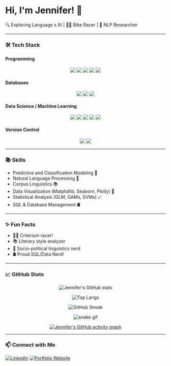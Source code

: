 # Hi, I'm Jennifer! 👋
🔍 Exploring Language x AI | 🚴‍♀️ Bike Racer | 🧠 NLP Researcher

<hr>

### 🛠️ Tech Stack

#### Programming
<div align="center">
<img src="https://img.shields.io/badge/-Python-000?style=flat&logo=python&logoColor=white" />
<img src="https://img.shields.io/badge/-R-000?style=flat&logo=r&logoColor=white" />
<img src="https://img.shields.io/badge/-SQL-000?style=flat&logo=postgresql&logoColor=white" />
<img src="https://img.shields.io/badge/-HTML5-000?style=flat&logo=html5&logoColor=white" />
<img src="https://img.shields.io/badge/-CSS3-000?style=flat&logo=css3&logoColor=white" />
</div>

#### Databases
<div align="center">
<img src="https://img.shields.io/badge/-PostgreSQL-000?style=flat&logo=postgresql&logoColor=white" />
<img src="https://img.shields.io/badge/-Microsoft%20SQL%20Server-000?style=flat&logo=microsoftsqlserver&logoColor=white" />
<img src="https://img.shields.io/badge/-MariaDB-000?style=flat&logo=mariadb&logoColor=white" />
</div>

#### Data Science / Machine Learning
<div align="center">
<img src="https://img.shields.io/badge/-Pandas-000?style=flat&logo=pandas&logoColor=white" />
<img src="https://img.shields.io/badge/-Scikit%20Learn-000?style=flat&logo=scikit-learn&logoColor=white" />
<img src="https://img.shields.io/badge/-TensorFlow-000?style=flat&logo=tensorflow&logoColor=white" />
<img src="https://img.shields.io/badge/-Keras-000?style=flat&logo=keras&logoColor=white" />
<img src="https://img.shields.io/badge/-Jupyter-000?style=flat&logo=jupyter&logoColor=white" />
</div>

#### Version Control
<div align="center">
<img src="https://img.shields.io/badge/-Git-000?style=flat&logo=git&logoColor=white" />
<img src="https://img.shields.io/badge/-GitHub-000?style=flat&logo=github&logoColor=white" />
</div>

<hr>

### 📚 Skills
- Predictive and Classification Modeling 🔮
- Natural Language Processing 🧠
- Corpus Linguistics 📚
- Data Visualization (Matplotlib, Seaborn, Plotly) 🎨
- Statistical Analysis (GLM, GAMs, SVMs) 📈
- SQL & Database Management 🛢️

<hr>

### ✨ Fun Facts
- 🚴‍♀️ Criterium racer!
- 📚 Literary style analyzer
- 🧠 Socio-political linguistics nerd
- 🛢️ Proud SQL/Data Nerd!

<hr>

### 📈 GitHub Stats

<div align="center">
  
![Jennifer's GitHub stats](https://github-readme-stats.vercel.app/api?username=rofljen&show_icons=true&theme=calm)
  
![Top Langs](https://github-readme-stats.vercel.app/api/top-langs/?username=rofljen&layout=compact&theme=calm)

![GitHub Streak](https://github-readme-streak-stats.herokuapp.com/?user=rofljen&theme=calm)

![snake gif](https://github.com/jenniferhaliewicz/rofljen/blob/output/github-contribution-grid-snake.svg)

[![Jennifer's GitHub activity graph](https://github-readme-activity-graph.vercel.app/graph?username=rofljen&theme=calm)](https://github.com/ashutosh00710/github-readme-activity-graph)

</div>

<hr>

### 📫 Connect with Me
[![LinkedIn](https://img.shields.io/badge/LinkedIn-Connect-blue?style=flat&logo=linkedin)](https://linkedin.com/in/yourlinkedin)
[![Portfolio Website](https://img.shields.io/badge/Portfolio-Visit-green?style=flat&logo=github)](https://www.jenniferhaliewicz.com)
